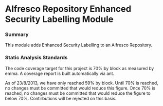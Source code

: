 Alfresco Repository Enhanced Security Labelling Module
======================================================

### Summary

This module adds Enhanced Security Labelling to an Alfresco Repository.


### Static Analysis Standards

The code coverage target for this project is 70% by block as measured by emma.  A coverage report is built automatically via ant.

As of 23/8/2013, we have only reached 59% by block.  Until 70% is reached, no changes must be committed that would reduce this figure.  Once 70% is reached, no changes must be committed that would reduce the figure to below 70%.  Contirbutions will be rejected on this basis.

